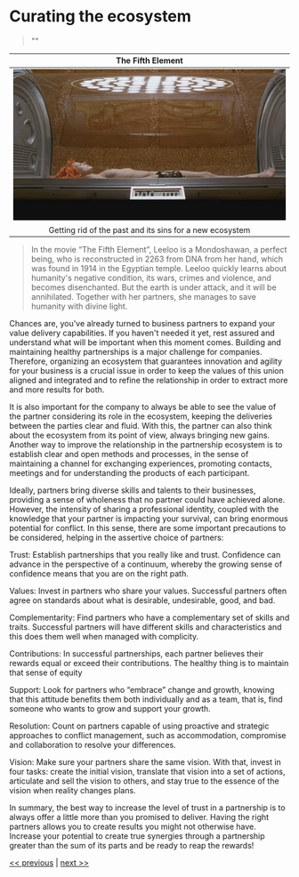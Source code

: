 # Curating the ecosystem

>""

| The Fifth Element |
| :---: |
|![](../../images/curating_the_ecosystem.png)|
|Getting rid of the past and its sins for a new ecosystem|

>In the movie “The Fifth Element”, Leeloo is a Mondoshawan, a perfect being, who is reconstructed in 2263 from DNA from her hand, which was found in 1914 in the Egyptian temple. Leeloo quickly learns about humanity's negative condition, its wars, crimes and violence, and becomes disenchanted. But the earth is under attack, and it will be annihilated. Together with her partners, she manages to save humanity with divine light.

Chances are, you've already turned to business partners to expand your value delivery capabilities. If you haven't needed it yet, rest assured and understand what will be important when this moment comes.
Building and maintaining healthy partnerships is a major challenge for companies. Therefore, organizing an ecosystem that guarantees innovation and agility for your business is a crucial issue in order to keep the values ​​of this union aligned and integrated and to refine the relationship in order to extract more and more results for both.

It is also important for the company to always be able to see the value of the partner considering its role in the ecosystem, keeping the deliveries between the parties clear and fluid. With this, the partner can also think about the ecosystem from its point of view, always bringing new gains. Another way to improve the relationship in the partnership ecosystem is to establish clear and open methods and processes, in the sense of maintaining a channel for exchanging experiences, promoting contacts, meetings and for understanding the products of each participant.

Ideally, partners bring diverse skills and talents to their businesses, providing a sense of wholeness that no partner could have achieved alone. However, the intensity of sharing a professional identity, coupled with the knowledge that your partner is impacting your survival, can bring enormous potential for conflict. In this sense, there are some important precautions to be considered, helping in the assertive choice of partners:

Trust: Establish partnerships that you really like and trust. Confidence can advance in the perspective of a continuum, whereby the growing sense of confidence means that you are on the right path.

Values: Invest in partners who share your values. Successful partners often agree on standards about what is desirable, undesirable, good, and bad.

Complementarity: Find partners who have a complementary set of skills and traits. Successful partners will have different skills and characteristics and this does them well when managed with complicity.

Contributions: In successful partnerships, each partner believes their rewards equal or exceed their contributions. The healthy thing is to maintain that sense of equity

Support: Look for partners who “embrace” change and growth, knowing that this attitude benefits them both individually and as a team, that is, find someone who wants to grow and support your growth.

Resolution: Count on partners capable of using proactive and strategic approaches to conflict management, such as accommodation, compromise and collaboration to resolve your differences.

Vision: Make sure your partners share the same vision. With that, invest in four tasks: create the initial vision, translate that vision into a set of actions, articulate and sell the vision to others, and stay true to the essence of the vision when reality changes plans.

In summary, the best way to increase the level of trust in a partnership is to always offer a little more than you promised to deliver. Having the right partners allows you to create results you might not otherwise have. Increase your potential to create true synergies through a partnership greater than the sum of its parts and be ready to reap the rewards!

[<< previous](3-dialoging_your_relationships.md) | [next >>](5-size_doesnt_matter.md)

